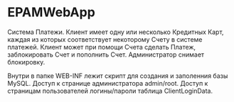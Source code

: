 # EPAMWebApp
Система Платежи. Клиент имеет одну или несколько Кредитных Карт,
каждая из которых соответствует некоторому Счету в системе платежей.
Клиент может при помощи Счета сделать Платеж, заблокировать Счет и
пополнить Счет. Администратор снимает блокировку.

Внутри в папке WEB-INF лежит скрипт для создания и заполенния базы MySQL.
Доступ к странице администратора admin/root.
Доступ к страницам пользователей логины/пароли таблица ClientLoginData.
